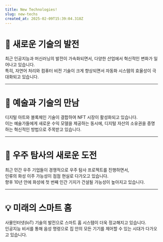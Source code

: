 ```yaml
---
title: New Technologies!
slug: new-techs
created_at: 2025-02-09T15:39:04.318Z
---
```


# 🌟 새로운 기술의 발전  
최근 인공지능과 머신러닝의 발전이 가속화되면서, 다양한 산업에서 혁신적인 변화가 일어나고 있습니다.  
특히, 자연어 처리와 컴퓨터 비전 기술이 크게 향상되면서 자동화 시스템의 효율성이 극대화되고 있습니다.  

---

# 🎨 예술과 기술의 만남  
디지털 아트와 블록체인 기술이 결합하여 NFT 시장이 활성화되고 있습니다.  
이는 예술가들에게 새로운 수익 모델을 제공하는 동시에, 디지털 자산의 소유권을 증명하는 혁신적인 방법으로 주목받고 있습니다.  

---

# 🚀 우주 탐사의 새로운 도전  
최근 민간 우주 기업들이 경쟁적으로 우주 탐사 프로젝트를 진행하면서,  
인류의 화성 이주 가능성이 점점 현실로 다가오고 있습니다.  
향후 10년 안에 화성에 첫 번째 인간 기지가 건설될 가능성이 높아지고 있습니다.  

---

# 💡 미래의 스마트 홈  
사물인터넷(IoT) 기술의 발전으로 스마트 홈 시스템이 더욱 정교해지고 있습니다.  
인공지능 비서를 통해 음성 명령으로 집 안의 모든 기기를 제어할 수 있는 시대가 다가오고 있습니다.  

